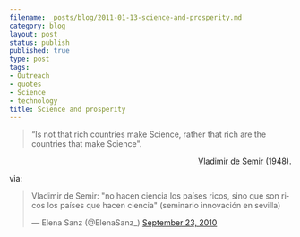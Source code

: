 ```yaml
---
filename: _posts/blog/2011-01-13-science-and-prosperity.md
category: blog
layout: post
status: publish
published: true
type: post
tags:
- Outreach
- quotes
- Science
- technology
title: Science and prosperity
---
```

>“Is not that rich countries make Science,
> rather that rich are the countries that make Science".

<p style="text-align:right;"><a href="http://es.wikipedia.org/wiki/Vladimir_de_Semir">Vladimir de Semir</a> (1948). </p>


via:

<blockquote class="twitter-tweet" data-lang="en"><p lang="es" dir="ltr">Vladimir de Semir: &quot;no hacen ciencia los países ricos, sino que son ricos los países que hacen ciencia&quot; (seminario innovación en sevilla)</p>&mdash; Elena Sanz (@ElenaSanz_) <a href="https://twitter.com/ElenaSanz_/status/25293956830">September 23, 2010</a></blockquote>
<script async src="//platform.twitter.com/widgets.js" charset="utf-8"></script>
